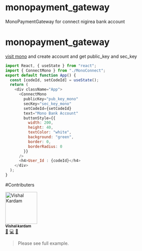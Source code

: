 # monopayment_gateway

MonoPaymentGateway for connect nigirea bank account

# monopayment_gateway

[visit mono](https://mono.co/) and create account and get public_key
and sec_key

```js
import React, { useState } from "react";
import { ConnectMono } from "./MonoConnect";
export default function App() {
  const [codeId, setCodeId] = useState();
  return (
    <div className="App">
      <ConnectMono
        publicKey="pub_key_mono"
        secKey="sec_key_mono"
        setCodeId={setCodeId}
        text="Mono Bank Account"
        buttonStyle={{
          width: 200,
          height: 40,
          textColor: "white",
          background: "green",
          border: 0,
          borderRadius: 0
        }}
      />
      <h4>User_Id : {codeId}</h4>
    </div>
  );
}
```

#Contributers
<!-- ALL-CONTRIBUTORS-LIST:START - Do not remove or modify this section -->
<!-- prettier-ignore -->
<td align="center">
		<a href="https://in.linkedin.com/in/vishal-kardam-425186220">
			<img src="https://avatars.githubusercontent.com/u/90035664?v=4" width="100px;" alt="Vishal Kardam"/>
			<br />
			<sub><b>Vishal kardam</b></sub>
		</a><br />
		<a href="#ideas-vishalkardam" title="Ideas, Planning, & Feedback">🤔</a> 
		<a href="#" title="Code">💻</a> 
		<a href="https://github.com/vishalkardam1508" title="Documentation">📖</a>
	</td>


> Please see full example.
